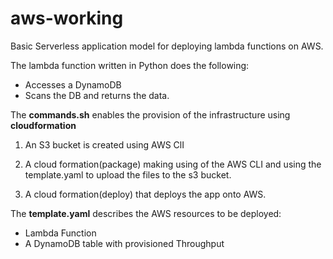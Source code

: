 # aws-working
Basic Serverless application model for deploying lambda functions on AWS.

The lambda function written in Python does the following:

- Accesses a DynamoDB
- Scans the DB and returns the data.

The **commands.sh** enables the provision of the infrastructure using **cloudformation**

1. An S3 bucket is created using AWS ClI

2. A cloud formation(package) making using of the AWS CLI and using the template.yaml to upload the files to the s3 bucket.

3. A cloud formation(deploy) that deploys the app onto AWS.

The **template.yaml** describes the AWS resources to be deployed:

- Lambda Function
- A DynamoDB table with provisioned Throughput


